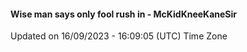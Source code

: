 #### Wise man says only fool rush in - McKidKneeKaneSir
Updated on 16/09/2023 - 16:09:05 (UTC) Time Zone
